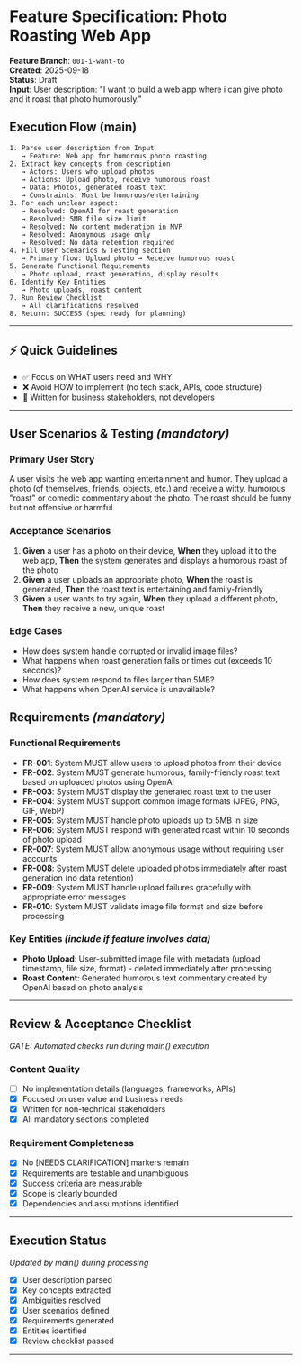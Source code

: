 # Feature Specification: Photo Roasting Web App

**Feature Branch**: `001-i-want-to`  
**Created**: 2025-09-18  
**Status**: Draft  
**Input**: User description: "I want to build a web app where i can give photo and it roast that photo humorously."

## Execution Flow (main)
```
1. Parse user description from Input
   → Feature: Web app for humorous photo roasting
2. Extract key concepts from description
   → Actors: Users who upload photos
   → Actions: Upload photo, receive humorous roast
   → Data: Photos, generated roast text
   → Constraints: Must be humorous/entertaining
3. For each unclear aspect:
   → Resolved: OpenAI for roast generation
   → Resolved: 5MB file size limit
   → Resolved: No content moderation in MVP
   → Resolved: Anonymous usage only
   → Resolved: No data retention required
4. Fill User Scenarios & Testing section
   → Primary flow: Upload photo → Receive humorous roast
5. Generate Functional Requirements
   → Photo upload, roast generation, display results
6. Identify Key Entities
   → Photo uploads, roast content
7. Run Review Checklist
   → All clarifications resolved
8. Return: SUCCESS (spec ready for planning)
```

---

## ⚡ Quick Guidelines
- ✅ Focus on WHAT users need and WHY
- ❌ Avoid HOW to implement (no tech stack, APIs, code structure)
- 👥 Written for business stakeholders, not developers

---

## User Scenarios & Testing *(mandatory)*

### Primary User Story
A user visits the web app wanting entertainment and humor. They upload a photo (of themselves, friends, objects, etc.) and receive a witty, humorous "roast" or comedic commentary about the photo. The roast should be funny but not offensive or harmful.

### Acceptance Scenarios
1. **Given** a user has a photo on their device, **When** they upload it to the web app, **Then** the system generates and displays a humorous roast of the photo
2. **Given** a user uploads an appropriate photo, **When** the roast is generated, **Then** the roast text is entertaining and family-friendly
3. **Given** a user wants to try again, **When** they upload a different photo, **Then** they receive a new, unique roast

### Edge Cases
- How does system handle corrupted or invalid image files?
- What happens when roast generation fails or times out (exceeds 10 seconds)?
- How does system respond to files larger than 5MB?
- What happens when OpenAI service is unavailable?

## Requirements *(mandatory)*

### Functional Requirements
- **FR-001**: System MUST allow users to upload photos from their device
- **FR-002**: System MUST generate humorous, family-friendly roast text based on uploaded photos using OpenAI
- **FR-003**: System MUST display the generated roast text to the user
- **FR-004**: System MUST support common image formats (JPEG, PNG, GIF, WebP)
- **FR-005**: System MUST handle photo uploads up to 5MB in size
- **FR-006**: System MUST respond with generated roast within 10 seconds of photo upload
- **FR-007**: System MUST allow anonymous usage without requiring user accounts
- **FR-008**: System MUST delete uploaded photos immediately after roast generation (no data retention)
- **FR-009**: System MUST handle upload failures gracefully with appropriate error messages
- **FR-010**: System MUST validate image file format and size before processing

### Key Entities *(include if feature involves data)*
- **Photo Upload**: User-submitted image file with metadata (upload timestamp, file size, format) - deleted immediately after processing
- **Roast Content**: Generated humorous text commentary created by OpenAI based on photo analysis

---

## Review & Acceptance Checklist
*GATE: Automated checks run during main() execution*

### Content Quality
- [ ] No implementation details (languages, frameworks, APIs)
- [x] Focused on user value and business needs
- [x] Written for non-technical stakeholders
- [x] All mandatory sections completed

### Requirement Completeness
- [x] No [NEEDS CLARIFICATION] markers remain
- [x] Requirements are testable and unambiguous  
- [x] Success criteria are measurable
- [x] Scope is clearly bounded
- [x] Dependencies and assumptions identified

---

## Execution Status
*Updated by main() during processing*

- [x] User description parsed
- [x] Key concepts extracted
- [x] Ambiguities resolved
- [x] User scenarios defined
- [x] Requirements generated
- [x] Entities identified
- [x] Review checklist passed

---
